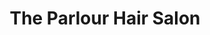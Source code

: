 ---
title: "The Parlour Hair Salon"
url: /boldon-colliery/the-parlour-hair-salon/
shop: hairdresser
---